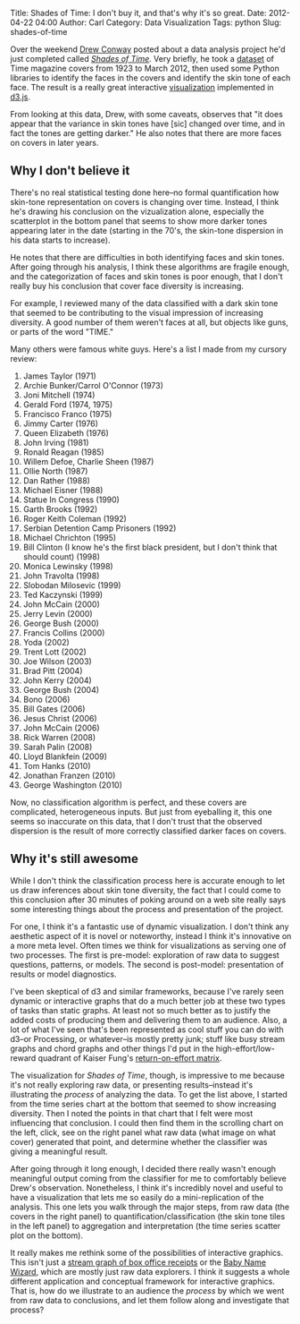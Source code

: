 Title: Shades of Time: I don't buy it, and that's why it's so great.
Date: 2012-04-22 04:00
Author: Carl
Category: Data Visualization
Tags: python
Slug: shades-of-time

Over the weekend [Drew Conway][] posted about a data analysis project
he'd just completed called [*Shades of Time*][]. Very briefly, he took a
[dataset][] of Time magazine covers from 1923 to March 2012, then used
some Python libraries to identify the faces in the covers and identify
the skin tone of each face. The result is a really great
interactive [visualization][] implemented in [d3.js][].

From looking at this data, Drew, with some caveats, observes that "it
does appear that the variance in skin tones have [sic] changed over
time, and in fact the tones are getting darker." He also notes that
there are more faces on covers in later years.

## Why I don't believe it

There's no real statistical testing done here–no formal quantification
how skin-tone representation on covers is changing over time. Instead, I
think he's drawing his conclusion on the vizualization alone, especially
the scatterplot in the bottom panel that seems to show more darker tones
appearing later in the date (starting in the 70's, the skin-tone
dispersion in his data starts to increase).

He notes that there are difficulties in both identifying faces and skin
tones. After going through his analysis, I think these algorithms are
fragile enough, and the categorization of faces and skin tones is poor
enough, that I don't really buy his conclusion that cover face diversity
is increasing.

For example, I reviewed many of the data classified with a dark skin
tone that seemed to be contributing to the visual impression of
increasing diversity. A good number of them weren't faces at all, but
objects like guns, or parts of the word "TIME."

Many others were famous white guys. Here's a list I made from my cursory
review:

1.  James Taylor (1971)
2.  Archie Bunker/Carrol O'Connor (1973)
3.  Joni Mitchell (1974)
4.  Gerald Ford (1974, 1975)
5.  Francisco Franco (1975)
6.  Jimmy Carter (1976)
7.  Queen Elizabeth (1976)
8.  John Irving (1981)
9.  Ronald Reagan (1985)
10. Willem Defoe, Charlie Sheen (1987)
11. Ollie North (1987)
12. Dan Rather (1988)
13. Michael Eisner (1988)
14. Statue In Congress (1990)
15. Garth Brooks (1992)
16. Roger Keith Coleman (1992)
17. Serbian Detention Camp Prisoners (1992)
18. Michael Chrichton (1995)
19. Bill Clinton (I know he's the first black president, but I don't think that should count) (1998)
20. Monica Lewinsky (1998)
21. John Travolta (1998)
22. Slobodan Milosevic (1999)
23. Ted Kaczynski (1999)
24. John McCain (2000)
25. Jerry Levin (2000)
26. George Bush (2000)
27. Francis Collins (2000)
28. Yoda (2002)
29. Trent Lott (2002)
30. Joe Wilson (2003)
31. Brad Pitt (2004)
32. John Kerry (2004)
33. George Bush (2004)
34. Bono (2006)
35. Bill Gates (2006)
36. Jesus Christ (2006)
37. John McCain (2006)
38. Rick Warren (2008)
39. Sarah Palin (2008)
40. Lloyd Blankfein (2009)
41. Tom Hanks (2010)
42. Jonathan Franzen (2010)
43. George Washington (2010)

Now, no classification algorithm is perfect, and these covers are
complicated, heterogeneous inputs. But just from eyeballing it, this one
seems so inaccurate on this data, that I don't trust that the observed
dispersion is the result of more correctly classified darker faces on
covers.


## Why it's still awesome

While I don't think the classification process here is accurate enough
to let us draw inferences about skin tone diversity, the fact that I
could come to this conclusion after 30 minutes of poking around on a web
site really says some interesting things about the process and
presentation of the project.

For one, I think it's a fantastic use of dynamic visualization. I don't
think any aesthetic aspect of it is novel or noteworthy, instead I think
it's innovative on a more meta level. Often times we think for
visualizations as serving one of two processes. The first is pre-model:
exploration of raw data to suggest questions, patterns, or models. The
second is post-model: presentation of results or model diagnostics.

I've been skeptical of d3 and similar frameworks, because I've rarely
seen dynamic or interactive graphs that do a much better job at these
two types of tasks than static graphs. At least not so much better as to
justify the added costs of producing them and delivering them to an
audience. Also, a lot of what I've seen that's been represented as cool
stuff you can do with d3–or Processing, or whatever–is mostly pretty
junk; stuff like busy stream graphs and chord graphs and other things
I'd put in the high-effort/low-reward quadrant of Kaiser Fung's
[return-on-effort matrix][].

The visualization for *Shades of Time*, though, is impressive to me
because it's not really exploring raw data, or presenting
results–instead it's illustrating the *process* of analyzing the data.
To get the list above, I started from the time series chart at the
bottom that seemed to show increasing diversity. Then I noted the points
in that chart that I felt were most influencing that conclusion. I could
then find them in the scrolling chart on the left, click, see on the
right panel what raw data (what image on what cover) generated that
point, and determine whether the classifier was giving a meaningful
result.

After going through it long enough, I decided there really wasn't enough
meaningful output coming from the classifier for me to comfortably
believe Drew's observation. Nonetheless, I think it's incredibly novel
and useful to have a visualization that lets me so easily do a
mini-replication of the analysis. This one lets you walk through the
major steps, from raw data (the covers in the right panel) to
quantification/classification (the skin tone tiles in the left panel) to
aggregation and interpretation (the time series scatter plot on the
bottom).

It really makes me rethink some of the possibilities of interactive
graphics. This isn't just a [stream graph of box office receipts][] or
the [Baby Name Wizard][], which are mostly just raw data explorers. I
think it suggests a whole different application and conceptual framework
for interactive graphics. That is, how do we illustrate to an audience
the *process* by which we went from raw data to conclusions, and let
them follow along and investigate that process?

[Drew Conway]: http://drewconway.com/zia
[*Shades of Time*]: http://www.drewconway.com/zia/?p=2874
[dataset]: http://www.reddit.com/r/datasets/comments/s0fld/all_time_magazine_covers_march_1923_to_march_2012/
[visualization]: http://labs.drewconway.com/time/
[d3.js]: http://mbostock.github.com/d3/
[return-on-effort matrix]: http://statisticsforum.wordpress.com/2011/07/31/one-difference-between-statistical-graphics-and-infoviz-is-the-return-on-effort/
[stream graph of box office receipts]: http://www.nytimes.com/interactive/2008/02/23/movies/20080223_REVENUE_GRAPHIC.html
[Baby Name Wizard]: http://www.babynamewizard.com/
